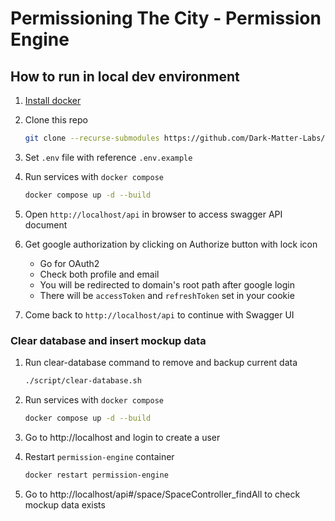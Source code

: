 # Permissioning The City - Permission Engine

## How to run in local dev environment

1. [Install docker](https://docs.docker.com/engine/install/)
1. Clone this repo

   ```bash
   git clone --recurse-submodules https://github.com/Dark-Matter-Labs/permissioning-city-engine.git
   ```

1. Set `.env` file with reference `.env.example`

1. Run services with `docker compose`

   ```bash
   docker compose up -d --build
   ```

1. Open `http://localhost/api` in browser to access swagger API document
1. Get google authorization by clicking on Authorize button with lock icon
   - Go for OAuth2
   - Check both profile and email
   - You will be redirected to domain's root path after google login
   - There will be `accessToken` and `refreshToken` set in your cookie
1. Come back to `http://localhost/api` to continue with Swagger UI

### Clear database and insert mockup data

1. Run clear-database command to remove and backup current data

   ```bash
   ./script/clear-database.sh
   ```

1. Run services with `docker compose`

   ```bash
   docker compose up -d --build
   ```

1. Go to http://localhost and login to create a user
1. Restart `permission-engine` container

   ```bash
   docker restart permission-engine
   ```

1. Go to http://localhost/api#/space/SpaceController_findAll to check mockup data exists
